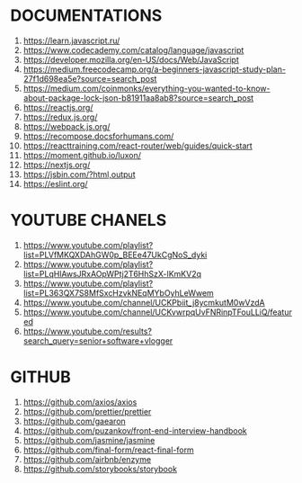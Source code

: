 # DOCUMENTATIONS
1) https://learn.javascript.ru/
2) https://www.codecademy.com/catalog/language/javascript
3) https://developer.mozilla.org/en-US/docs/Web/JavaScript
4) https://medium.freecodecamp.org/a-beginners-javascript-study-plan-27f1d698ea5e?source=search_post
5) https://medium.com/coinmonks/everything-you-wanted-to-know-about-package-lock-json-b81911aa8ab8?source=search_post
6) https://reactjs.org/
7) https://redux.js.org/
8) https://webpack.js.org/
9) https://recompose.docsforhumans.com/
10) https://reacttraining.com/react-router/web/guides/quick-start
11) https://moment.github.io/luxon/
12) https://nextjs.org/
13) https://jsbin.com/?html,output
14) https://eslint.org/


# YOUTUBE CHANELS
1) https://www.youtube.com/playlist?list=PLVfMKQXDAhGW0p_BEEe47UkCgNoS_dyki
2) https://www.youtube.com/playlist?list=PLqHlAwsJRxAOpWPtj2T6HhSzX-lKmKV2q
3) https://www.youtube.com/playlist?list=PL363QX7S8MfSxcHzvkNEqMYbOyhLeWwem
4) https://www.youtube.com/channel/UCKPbiit_j8ycmkutM0wVzdA
5) https://www.youtube.com/channel/UCKvwrpqUvFNRinpTFouLLiQ/featured
6) https://www.youtube.com/results?search_query=senior+software+vlogger

# GITHUB
1) https://github.com/axios/axios
2) https://github.com/prettier/prettier 
3) https://github.com/gaearon
4) https://github.com/puzankov/front-end-interview-handbook
5) https://github.com/jasmine/jasmine
6) https://github.com/final-form/react-final-form
7) https://github.com/airbnb/enzyme
8) https://github.com/storybooks/storybook

